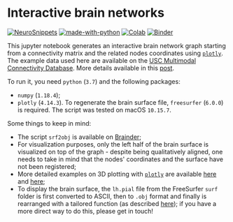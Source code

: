# Interactive brain networks

[![NeuroSnippets](https://img.shields.io/static/v1?label=Neuro&message=Snippets&color=orange)](http://neurosnippets.com/posts/interactive-network/#post) [![made-with-python](https://img.shields.io/badge/Made%20with-Python-1f425f.svg)](https://www.python.org/) [![Colab](https://colab.research.google.com/assets/colab-badge.svg)](https://colab.research.google.com/github/matteomancini/neurosnippets/blob/master/brainviz/interactive-network/interactive_network.ipynb) [![Binder](https://mybinder.org/badge_logo.svg)](https://mybinder.org/v2/gh/matteomancini/neurosnippets/master?filepath=brainviz/interactive-network/interactive_network.ipynb)

This jupyter notebook generates an interactive brain network graph starting from a connectivity matrix and the related nodes coordinates using [`plotly`](https://plotly.com 'Plotly homepage'). The example data used here are available on the [USC Multimodal Connectivity Database](http://umcd.humanconnectomeproject.org/umcd/default/update/8 'UMCD'). More details available in this [post](http://neurosnippets.com/posts/interactive-network/#post).

To run it, you need `python` (`3.7`) and the following packages:
* `numpy` (`1.18.4`);
* `plotly` (`4.14.3`).
To regenerate the brain surface file, `freesurfer` (`6.0.0`) is required.
The script was tested on macOS `10.15.7`.

Some things to keep in mind:
* The script `srf2obj` is available on [Brainder](https://brainder.org/2012/05/08/importing-freesurfer-cortical-meshes-into-blender/ 'brainder.org');
* For visualization purposes, only the left half of the brain surface is visualized on top of the graph - despite being qualitatively aligned, one needs to take in mind that the nodes' coordinates and the surface have not been registered;
* More detailed examples on 3D plotting with [`plotly`](https://plotly.com 'Plotly homepage') are available [here](https://plotly.com/python/v3/3d-network-graph/ '3D network graph') and [here](https://plotly.com/python/3d-mesh/#mesh-tetrahedron '3D meshes');
* To display the brain surface, the `lh.pial` file from the FreeSurfer `surf` folder is first converted to ASCII, then to `.obj` format and finally is rearranged with a tailored function (as described [here](https://chart-studio.plotly.com/~empet/15040/plotly-mesh3d-from-a-wavefront-obj-f/#/)); if you have a more direct way to do this, please get in touch!
